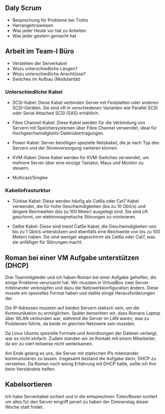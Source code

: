 ## Daly Scrum
- Besprechung für Probleme bei Tickts
- Herrangehnsweisen 
- Was jeder Heute vor hat zu Arbeiten
- Was jeder gestern gemacht hat

## Arbeit im Team-I Büro
- Verstehen der Serverkabel
- Wozu unterschiedliche Längen?
- Wozu unterschiedliche Anschlüsse?
- Switches im Aufbau (Modularität)

### Unterschiedliche Kabel
- SCSI-Kabel: Diese Kabel verbinden Server mit Festplatten oder anderen SCSI-Geräten. Sie sind oft in verschiedenen Varianten wie Parallel SCSI oder Serial Attached SCSI (SAS) erhältlich.

- Fibre Channel-Kabel: Diese Kabel werden für die Verbindung von Servern mit Speichersystemen über Fibre Channel verwendet, ideal für Hochgeschwindigkeits-Datenübertragungen.

- Power-Kabel: Server benötigen spezielle Netzkabel, die je nach Typ des Servers und der Stromversorgung variieren können.

- KVM-Kabel: Diese Kabel werden für KVM-Switches verwendet, um mehrere Server über eine einzige Tastatur, Maus und Monitor zu steuern.
- Multicast/Singlee

### Kabelinfrasturktur
- Türkise Kabel: Diese werden häufig als Cat6a oder Cat7 Kabel verwendet, die für hohe Geschwindigkeiten  (bis zu 10 Gbit/s) und längere Reichweiten (bis zu 100 Meter) ausgelegt sind. Sie sind oft geschirmt, um elektromagnetische Störungen zu minimieren.

- Gelbe Kabel: Diese sind meist Cat5e Kabel, die Geschwindigkeiten von bis zu 1 Gbit/s unterstützen und ebenfalls eine Reichweite von bis zu 100 Metern haben. Sie sind weniger abgeschirmt als Cat6a oder Cat7, was sie anfälliger für Störungen macht.

## Roman bei einer VM Aufgabe unterstützen (DHCP)
Drei Teammitglieder und ich haben Roman bei einer Aufgabe geholfen, die einige Probleme verursacht hat. Wir mussten in VirtualBox zwei Server miteinander verknüpfen und dazu die Netzwerkkonfiguration ändern. Diese musste ein spezielles Format haben und stellte einige Herausforderungen dar.

Die IP-Adressen mussten auf beiden Servern statisch sein, um die Kommunikation zu ermöglichen. Später bemerkten wir, dass Romans Laptop über WLAN verbunden war, während die Server im LAN waren, was zu Problemen führte, da beide im gleichen Netzwerk sein mussten.

Da Linux Ubuntu spezielle Formate und Anordnungen der Dateien verlangt, war es nicht einfach. Zudem standen wir im Kontakt mit einem Mitarbeiter, da wir zu viert teilweise nicht weiterkamen.

Am Ende gelang es uns, die Server mit statischen IPs miteinander kommunizieren zu lassen. Insgesamt bestand die Aufgabe darin, DHCP zu verstehen. Da Roman noch wenig Erfahrung mit DHCP hatte, sollte ich ihm beim Verständnis helfen.

## Kabelsortieren
Ich habe Serverkabel sortiert und in die entsprechnen Tüten/Boxen sortiert um alles für den Server eingriff perart zu haben der Donnerstag dieser Woche statt findet.